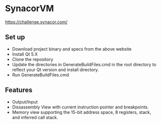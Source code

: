 # SynacorVM
https://challenge.synacor.com/

## Set up
* Download project binary and specs from the above website
* Install Qt 5.X
* Clone the repository
* Update the directories in GenerateBuildFiles.cmd in the root directory to reflect your Qt version and install directory.
* Run GenerateBuildFiles.cmd

## Features
* Output/Input
* Dissassembly View with current instruction pointer and breakpoints.
* Memory view supporting the 15-bit address space, 8 registers, stack, and inferred call stack.
